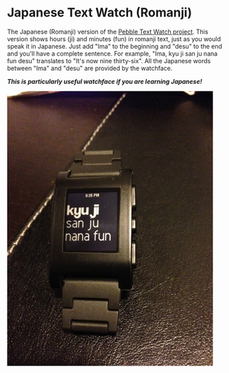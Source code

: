 Japanese Text Watch (Romanji)
======================================

The Japanese (Romanji) version of the [Pebble Text Watch project](https://github.com/wearewip/PebbleTextWatch). This version shows hours (ji) and minutes (fun) in romanji text, just as you would speak it in Japanese. Just add "Ima" to the beginning and "desu" to the end and you'll have a complete sentence. For example, "Ima, kyu ji san ju nana fun desu" translates to "It's now nine thirty-six". All the Japanese words between "Ima" and "desu" are provided by the watchface.

***This is particularly useful watchface if you are learning Japanese!***

  
  
![Text watch photo](https://github.com/AlexanderPico/PebbleTextWatch/blob/japanese/photo.jpg)

